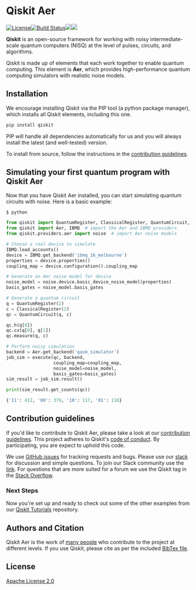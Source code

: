 # Qiskit Aer

[![License](https://img.shields.io/github/license/Qiskit/qiskit-aer.svg?style=popout-square)](https://opensource.org/licenses/Apache-2.0)[![Build Status](https://img.shields.io/travis/com/Qiskit/qiskit-aer/master.svg?style=popout-square)](https://travis-ci.com/Qiskit/qiskit-aer)[![](https://img.shields.io/github/release/Qiskit/qiskit-aer.svg?style=popout-square)](https://github.com/Qiskit/qiskit-aer/releases)[![](https://img.shields.io/pypi/dm/qiskit-aer.svg?style=popout-square)](https://pypi.org/project/qiskit-aer/)

**Qiskit** is an open-source framework for working with noisy intermediate-scale quantum computers (NISQ) at the level of pulses, circuits, and algorithms.

Qiskit is made up of elements that each work together to enable quantum computing. This element is **Aer**, which provides high-performance quantum computing simulators with realistic noise models.

## Installation

We encourage installing Qiskit via the PIP tool (a python package manager), which installs all Qiskit elements, including this one.

```bash
pip install qiskit
```

PIP will handle all dependencies automatically for us and you will always install the latest (and well-tested) version.

To install from source, follow the instructions in the [contribution guidelines](.github/CONTRIBUTING.rst).

## Simulating your first quantum program with Qiskit Aer
Now that you have Qiskit Aer installed, you can start simulating quantum circuits with noise. Here is a basic example:

```
$ python
```

```python
from qiskit import QuantumRegister, ClassicalRegister, QuantumCircuit, execute
from qiskit import Aer, IBMQ  # import the Aer and IBMQ providers
from qiskit.providers.aer import noise  # import Aer noise models

# Choose a real device to simulate
IBMQ.load_accounts()
device = IBMQ.get_backend('ibmq_16_melbourne')
properties = device.properties()
coupling_map = device.configuration().coupling_map

# Generate an Aer noise model for device
noise_model = noise.device.basic_device_noise_model(properties)
basis_gates = noise_model.basis_gates

# Generate a quantum circuit
q = QuantumRegister(2)
c = ClassicalRegister(2)
qc = QuantumCircuit(q, c)

qc.h(q[0])
qc.cx(q[0], q[1])
qc.measure(q, c)

# Perform noisy simulation
backend = Aer.get_backend('qasm_simulator')
job_sim = execute(qc, backend,
                  coupling_map=coupling_map,
                  noise_model=noise_model,
                  basis_gates=basis_gates)
sim_result = job_sim.result()

print(sim_result.get_counts(qc))
```

```python
{'11': 412, '00': 379, '10': 117, '01': 116}
```

## Contribution guidelines

If you'd like to contribute to Qiskit Aer, please take a look at our
[contribution guidelines](.github/CONTRIBUTING.rst). This project adheres to Qiskit's [code of conduct](.github/CODE_OF_CONDUCT.rst). By participating, you are expect to uphold this code.

We use [GitHub issues](https://github.com/Qiskit/qiskit-aer/issues) for tracking requests and bugs.
Please use our [slack](https://qiskit.slack.com) for discussion and simple questions. To join our Slack community use the [link](https://join.slack.com/t/qiskit/shared_invite/enQtNDc2NjUzMjE4Mzc0LTMwZmE0YTM4ZThiNGJmODkzN2Y2NTNlMDIwYWNjYzA2ZmM1YTRlZGQ3OGM0NjcwMjZkZGE0MTA4MGQ1ZTVmYzk). For questions that are more suited for a forum we use the Qiskit tag in the [Stack Overflow](https://stackoverflow.com/questions/tagged/qiskit).

### Next Steps

Now you're set up and ready to check out some of the other examples from our
[Qiskit Tutorials](https://github.com/Qiskit/qiskit-tutorials/tree/master/qiskit/aer) repository.

## Authors and Citation

Qiskit Aer is the work of [many people](https://github.com/Qiskit/qiskit-aer/graphs/contributors) who contribute
to the project at different levels. If you use Qiskit, please cite as per the included [BibTex file](https://github.com/Qiskit/qiskit/blob/master/Qiskit.bib).

## License

[Apache License 2.0](LICENSE.txt)
